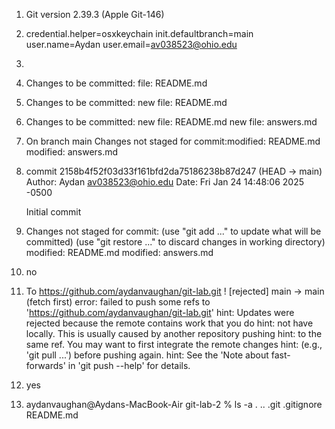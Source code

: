 1. Git version 2.39.3 (Apple Git-146)
2. credential.helper=osxkeychain init.defaultbranch=main user.name=Aydan user.email=av038523@ohio.edu
3. 
4. Changes to be committed: file:   README.md
5. Changes to be committed: new file:   README.md
6. Changes to be committed: new file:   README.md
	new file:   answers.md
7. On branch main
Changes not staged for commit:modified:   README.md
	modified:   answers.md
 8. commit 2158b4f52f03d33f161bfd2da75186238b87d247 (HEAD -> main)
Author: Aydan <av038523@ohio.edu>
Date:   Fri Jan 24 14:48:06 2025 -0500

    Initial commit
9. Changes not staged for commit:
  (use "git add <file>..." to update what will be committed)
  (use "git restore <file>..." to discard changes in working directory)
	modified:   README.md
	modified:   answers.md 
  10. no
  11. To https://github.com/aydanvaughan/git-lab.git
 ! [rejected]        main -> main (fetch first)
error: failed to push some refs to 'https://github.com/aydanvaughan/git-lab.git'
hint: Updates were rejected because the remote contains work that you do
hint: not have locally. This is usually caused by another repository pushing
hint: to the same ref. You may want to first integrate the remote changes
hint: (e.g., 'git pull ...') before pushing again.
hint: See the 'Note about fast-forwards' in 'git push --help' for details.
12. yes 
13. aydanvaughan@Aydans-MacBook-Air git-lab-2 % ls -a
.		..		.git		.gitignore	README.md